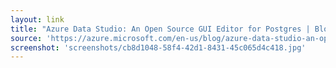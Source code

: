 ```yaml
---
layout: link
title: "Azure Data Studio: An Open Source GUI Editor for Postgres | Blog | Microsoft Azure"
source: 'https://azure.microsoft.com/en-us/blog/azure-data-studio-an-open-source-gui-editor-for-postgres/'
screenshot: 'screenshots/cb8d1048-58f4-42d1-8431-45c065d4c418.jpg'
---
```


